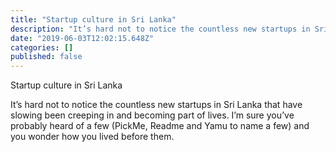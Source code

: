 ```yaml
---
title: "Startup culture in Sri Lanka"
description: "It’s hard not to notice the countless new startups in Sri Lanka that have slowing been creeping in and becoming part of lives. I’m sure…"
date: "2019-06-03T12:02:15.648Z"
categories: []
published: false
---
```


Startup culture in Sri Lanka

It’s hard not to notice the countless new startups in Sri Lanka that have slowing been creeping in and becoming part of lives. I’m sure you’ve probably heard of a few (PickMe, Readme and Yamu to name a few) and you wonder how you lived before them.

